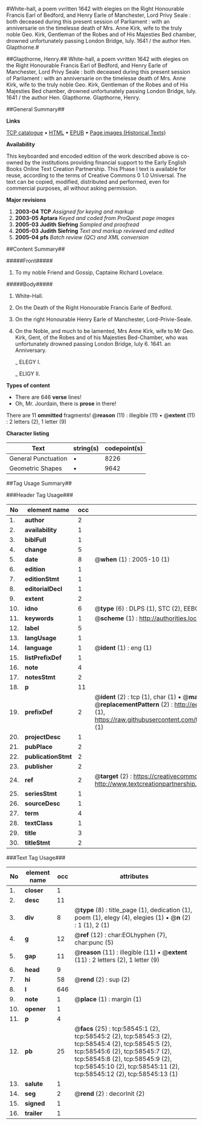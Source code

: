 #White-hall, a poem vvritten 1642 with elegies on the Right Honourable Francis Earl of Bedford, and Henry Earle of Manchester, Lord Privy Seale : both deceased during this present session of Parliament : with an anniversarie on the timelesse death of Mrs. Anne Kirk, wife to the truly noble Geo. Kirk, Gentleman of the Robes and of His Majesties Bed chamber, drowned unfortunately passing London Bridge, Iuly. 1641 / the author Hen. Glapthorne.#

##Glapthorne, Henry.##
White-hall, a poem vvritten 1642 with elegies on the Right Honourable Francis Earl of Bedford, and Henry Earle of Manchester, Lord Privy Seale : both deceased during this present session of Parliament : with an anniversarie on the timelesse death of Mrs. Anne Kirk, wife to the truly noble Geo. Kirk, Gentleman of the Robes and of His Majesties Bed chamber, drowned unfortunately passing London Bridge, Iuly. 1641 / the author Hen. Glapthorne.
Glapthorne, Henry.

##General Summary##

**Links**

[TCP catalogue](http://www.ota.ox.ac.uk/tcp/)  • 
[HTML](http://tei.it.ox.ac.uk/tcp/Texts-HTML/free/A42/A42838.html)  • 
[EPUB](http://tei.it.ox.ac.uk/tcp/Texts-EPUB/free/A42/A42838.epub) • 
[Page images (Historical Texts)](https://data.historicaltexts.jisc.ac.uk/view?pubId=eebo-12277860e&pageId=eebo-12277860e-58545-1)

**Availability**

This keyboarded and encoded edition of the
	       work described above is co-owned by the institutions
	       providing financial support to the Early English Books
	       Online Text Creation Partnership. This Phase I text is
	       available for reuse, according to the terms of Creative
	       Commons 0 1.0 Universal. The text can be copied,
	       modified, distributed and performed, even for
	       commercial purposes, all without asking permission.

**Major revisions**

1. __2003-04__ __TCP__ *Assigned for keying and markup*
1. __2003-05__ __Aptara__ *Keyed and coded from ProQuest page images*
1. __2005-03__ __Judith Siefring__ *Sampled and proofread*
1. __2005-03__ __Judith Siefring__ *Text and markup reviewed and edited*
1. __2005-04__ __pfs__ *Batch review (QC) and XML conversion*

##Content Summary##

#####Front#####

1. To my noble Friend and Gossip, Captaine
Richard Lovelace.

#####Body#####

1. White-Hall.

1. On the Death of the Right Honourable
Francis Earle of Bedford.

1. On the right Honourable Henry Earle of
Manchester, Lord-Privie-Seale.

1. On the Noble, and much to be lamented,
Mrs Anne Kirk, wife to Mr Geo. Kirk, Gent, of the
Robes and of his Majesties Bed-Chamber, who was
unfortunately drowned passing London Bridge,
Iuly 6. 1641. an Anniversary.

    _ ELEGY I.

    _ ELIGY II.

**Types of content**

  * There are 646 **verse** lines!
  * Oh, Mr. Jourdain, there is **prose** in there!

There are 11 **ommitted** fragments! 
 @__reason__ (11) : illegible (11)  •  @__extent__ (11) : 2 letters (2), 1 letter (9)

**Character listing**


|Text|string(s)|codepoint(s)|
|---|---|---|
|General Punctuation|•|8226|
|Geometric Shapes|▪|9642|

##Tag Usage Summary##

###Header Tag Usage###

|No|element name|occ|attributes|
|---|---|---|---|
|1.|__author__|2||
|2.|__availability__|1||
|3.|__biblFull__|1||
|4.|__change__|5||
|5.|__date__|8| @__when__ (1) : 2005-10 (1)|
|6.|__edition__|1||
|7.|__editionStmt__|1||
|8.|__editorialDecl__|1||
|9.|__extent__|2||
|10.|__idno__|6| @__type__ (6) : DLPS (1), STC (2), EEBO-CITATION (1), OCLC (1), VID (1)|
|11.|__keywords__|1| @__scheme__ (1) : http://authorities.loc.gov/ (1)|
|12.|__label__|5||
|13.|__langUsage__|1||
|14.|__language__|1| @__ident__ (1) : eng (1)|
|15.|__listPrefixDef__|1||
|16.|__note__|4||
|17.|__notesStmt__|2||
|18.|__p__|11||
|19.|__prefixDef__|2| @__ident__ (2) : tcp (1), char (1)  •  @__matchPattern__ (2) : ([0-9\-]+):([0-9IVX]+) (1), (.+) (1)  •  @__replacementPattern__ (2) : http://eebo.chadwyck.com/downloadtiff?vid=$1&page=$2 (1), https://raw.githubusercontent.com/textcreationpartnership/Texts/master/tcpchars.xml#$1 (1)|
|20.|__projectDesc__|1||
|21.|__pubPlace__|2||
|22.|__publicationStmt__|2||
|23.|__publisher__|2||
|24.|__ref__|2| @__target__ (2) : https://creativecommons.org/publicdomain/zero/1.0/ (1), http://www.textcreationpartnership.org/docs/. (1)|
|25.|__seriesStmt__|1||
|26.|__sourceDesc__|1||
|27.|__term__|4||
|28.|__textClass__|1||
|29.|__title__|3||
|30.|__titleStmt__|2||


###Text Tag Usage###

|No|element name|occ|attributes|
|---|---|---|---|
|1.|__closer__|1||
|2.|__desc__|11||
|3.|__div__|8| @__type__ (8) : title_page (1), dedication (1), poem (1), elegy (4), elegies (1)  •  @__n__ (2) : 1 (1), 2 (1)|
|4.|__g__|12| @__ref__ (12) : char:EOLhyphen (7), char:punc (5)|
|5.|__gap__|11| @__reason__ (11) : illegible (11)  •  @__extent__ (11) : 2 letters (2), 1 letter (9)|
|6.|__head__|9||
|7.|__hi__|58| @__rend__ (2) : sup (2)|
|8.|__l__|646||
|9.|__note__|1| @__place__ (1) : margin (1)|
|10.|__opener__|1||
|11.|__p__|4||
|12.|__pb__|25| @__facs__ (25) : tcp:58545:1 (2), tcp:58545:2 (2), tcp:58545:3 (2), tcp:58545:4 (2), tcp:58545:5 (2), tcp:58545:6 (2), tcp:58545:7 (2), tcp:58545:8 (2), tcp:58545:9 (2), tcp:58545:10 (2), tcp:58545:11 (2), tcp:58545:12 (2), tcp:58545:13 (1)|
|13.|__salute__|1||
|14.|__seg__|2| @__rend__ (2) : decorInit (2)|
|15.|__signed__|1||
|16.|__trailer__|1||
